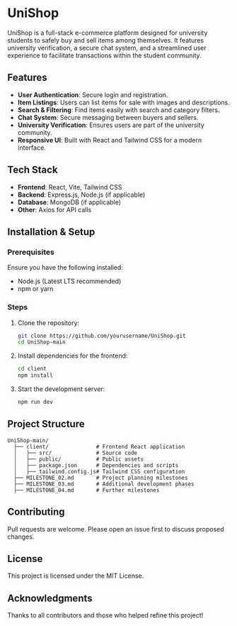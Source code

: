 # UniShop

UniShop is a full-stack e-commerce platform designed for university students to safely buy and sell items among themselves. It features university verification, a secure chat system, and a streamlined user experience to facilitate transactions within the student community.

## Features
- **User Authentication**: Secure login and registration.
- **Item Listings**: Users can list items for sale with images and descriptions.
- **Search & Filtering**: Find items easily with search and category filters.
- **Chat System**: Secure messaging between buyers and sellers.
- **University Verification**: Ensures users are part of the university community.
- **Responsive UI**: Built with React and Tailwind CSS for a modern interface.

## Tech Stack
- **Frontend**: React, Vite, Tailwind CSS
- **Backend**: Express.js, Node.js (if applicable)
- **Database**: MongoDB (if applicable)
- **Other**: Axios for API calls

## Installation & Setup

### Prerequisites
Ensure you have the following installed:
- Node.js (Latest LTS recommended)
- npm or yarn

### Steps
1. Clone the repository:
   ```sh
   git clone https://github.com/yourusername/UniShop.git
   cd UniShop-main
   ```
2. Install dependencies for the frontend:
   ```sh
   cd client
   npm install
   ```
3. Start the development server:
   ```sh
   npm run dev
   ```

## Project Structure
```
UniShop-main/
  ├── client/               # Frontend React application
  │   ├── src/              # Source code
  │   ├── public/           # Public assets
  │   ├── package.json      # Dependencies and scripts
  │   ├── tailwind.config.js# Tailwind CSS configuration
  ├── MILESTONE_02.md       # Project planning milestones
  ├── MILESTONE_03.md       # Additional development phases
  ├── MILESTONE_04.md       # Further milestones
```

## Contributing
Pull requests are welcome. Please open an issue first to discuss proposed changes.

## License
This project is licensed under the MIT License.

## Acknowledgments
Thanks to all contributors and those who helped refine this project!

